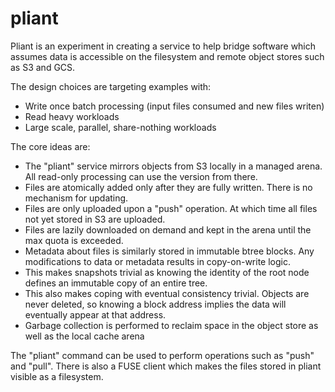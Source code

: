 # pliant

Pliant is an experiment in creating a service to help bridge software which assumes data is accessible on the filesystem and remote object stores such as S3 and GCS.

The design choices are targeting examples with:
  - Write once batch processing (input files consumed and new files writen)
  - Read heavy workloads
  - Large scale, parallel, share-nothing workloads

The core ideas are:
  - The "pliant" service mirrors objects from S3 locally in a managed arena.  All read-only processing can use the version from there.
  - Files are atomically added only after they are fully written.  There is no mechanism for updating.
  - Files are only uploaded upon a "push" operation.  At which time all files not yet stored in S3 are uploaded.
  - Files are lazily downloaded on demand and kept in the arena until the max quota is exceeded.
  - Metadata about files is similarly stored in immutable btree blocks.  Any modifications to data or metadata results in copy-on-write logic.
  - This makes snapshots trivial as knowing the identity of the root node defines an immutable copy of an entire tree.
  - This also makes coping with eventual consistency trivial.  Objects are never deleted, so knowing a block address implies the data will eventually appear at that address.  
  - Garbage collection is performed to reclaim space in the object store as well as the local cache arena

The "pliant" command can be used to perform operations such as "push" and "pull".   There is also a FUSE client which makes the files stored in pliant visible as a filesystem.
